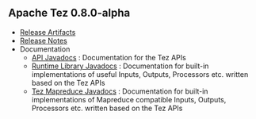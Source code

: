 <!--
   Licensed to the Apache Software Foundation (ASF) under one or more
   contributor license agreements.  See the NOTICE file distributed with
   this work for additional information regarding copyright ownership.
   The ASF licenses this file to You under the Apache License, Version 2.0
   (the "License"); you may not use this file except in compliance with
   the License.  You may obtain a copy of the License at

       http://www.apache.org/licenses/LICENSE-2.0

   Unless required by applicable law or agreed to in writing, software
   distributed under the License is distributed on an "AS IS" BASIS,
   WITHOUT WARRANTIES OR CONDITIONS OF ANY KIND, either express or implied.
   See the License for the specific language governing permissions and
   limitations under the License.
-->

<head><title>Apache Tez 0.8.0-alpha</title></head>

Apache Tez 0.8.0-alpha
----------------------

- [Release Artifacts](http://www.apache.org/dyn/closer.lua/tez/0.8.0-alpha/)
- [Release Notes](0.8.0-alpha/release-notes.txt)
- Documentation
    - [API Javadocs](0.8.0-alpha/tez-api-javadocs/index.html) : Documentation for the Tez APIs
    - [Runtime Library Javadocs](0.8.0-alpha/tez-runtime-library-javadocs/index.html) : Documentation for built-in implementations of useful Inputs, Outputs, Processors etc. written based on the Tez APIs 
    - [Tez Mapreduce Javadocs](0.8.0-alpha/tez-mapreduce-javadocs/index.html) : Documentation for built-in implementations of Mapreduce compatible Inputs, Outputs, Processors etc. written based on the Tez APIs 

